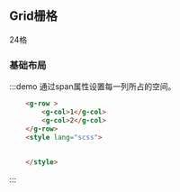 ## Grid栅格
24格


### 基础布局
:::demo 通过span属性设置每一列所占的空间。
```html
    <g-row >
        <g-col>1</g-col>
        <g-col>2</g-col>
    </g-row>
    <style lang="scss">
        
      
    </style>
```
:::